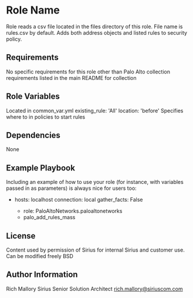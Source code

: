 Role Name
=========

Role reads a csv file located in the files directory of this role. File name is rules.csv by default. Adds both address objects and listed rules to security policy.

Requirements
------------

No specific requirements for this role other than Palo Alto collection requirements listed in the main README for collection

Role Variables
--------------

Located in common_var.yml
existing_rule: 'All'
location: 'before'
Specifies where to in policies to start rules

Dependencies
------------

None

Example Playbook
----------------

Including an example of how to use your role (for instance, with variables passed in as parameters) is always nice for users too:

- hosts: localhost
  connection: local
  gather_facts: False
  
  - role: PaloAltoNetworks.paloaltonetworks
  - palo_add_rules_mass
    
License
-------

Content used by permission of Sirius for internal Sirius and customer use.
Can be modified freely
BSD

Author Information
------------------

Rich Mallory
Sirius 
Senior Solution Architect
rich.mallory@siriuscom.com
